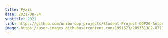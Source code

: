 ```yaml
---
title: Pyxis
date: 2021-08-24
subtitle: 2021
link: https://github.com/unibo-oop-projects/Student-Project-OOP20-Antonioni-Rubboli-Traini-Pyxis/blob/master/pyxis.jar
image: https://user-images.githubusercontent.com/1991673/209331382-8711e59b-88e2-4e1f-837f-ab219850c0ff.png
---
```

